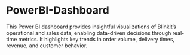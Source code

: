 # PowerBI-Dashboard
This Power BI dashboard provides insightful visualizations of Blinkit’s operational and sales data, enabling data-driven decisions through real-time metrics. It highlights key trends in order volume, delivery times, revenue, and customer behavior.
